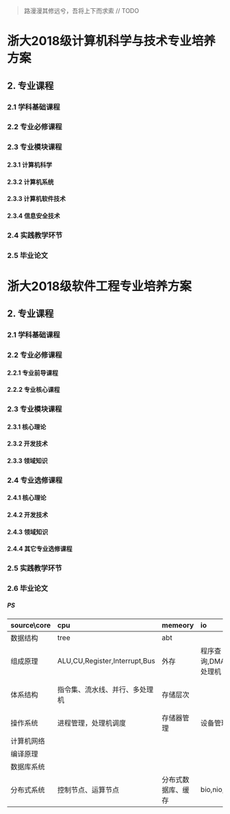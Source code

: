 > 路漫漫其修远兮，吾将上下而求索
// TODO 

# 浙大2018级计算机科学与技术专业培养方案

## 2. 专业课程
### 2.1 学科基础课程
### 2.2 专业必修课程
### 2.3 专业模块课程
#### 2.3.1 计算机科学
#### 2.3.2 计算机系统
#### 2.3.3 计算机软件技术
#### 2.3.4 信息安全技术
### 2.4 实践教学环节
### 2.5 毕业论文

# 浙大2018级软件工程专业培养方案
## 2. 专业课程
### 2.1 学科基础课程
### 2.2 专业必修课程
#### 2.2.1 专业前导课程
#### 2.2.2 专业核心课程
### 2.3 专业模块课程
#### 2.3.1 核心理论
#### 2.3.2 开发技术
#### 2.3.3 领域知识
### 2.4 专业选修课程
#### 2.4.1 核心理论
#### 2.4.2 开发技术
#### 2.4.3 领域知识
#### 2.4.4 其它专业选修课程
### 2.5 实践教学环节
### 2.6 毕业论文

##### PS
| source\core | cpu                            | memeory            | io                    | net        | file       |
| :---------- | :----------------------------- | :----------------- | :-------------------- | :--------- | :--------- |
| 数据结构    | tree                           | abt                |                       |            | tree       |
| 组成原理    | ALU,CU,Register,Interrupt,Bus  | 外存               | 程序查询,DMA,IO处理机 |            | 外存、磁盘 |
| 体系结构    | 指令集、流水线、并行、多处理机 | 存储层次           |                       |            | 外存、磁盘 |
| 操作系统    | 进程管理，处理机调度           | 存储器管理         | 设备管理              | Socket接口 | 文件管理   |
| 计算机网络  |                                |                    |                       |            |            |
| 编译原理    |                                |                    |                       |            |            |
| 数据库系统  |                                |                    |                       |            | 索引       |
| 分布式系统  | 控制节点、运算节点             | 分布式数据库、缓存 | bio,nio,aio           |            | 索引       |
